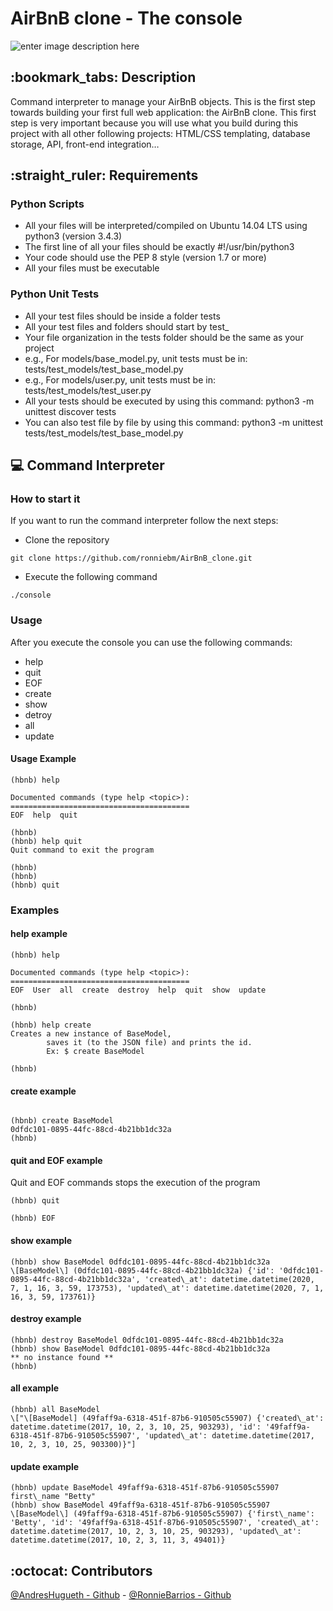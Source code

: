 # AirBnB clone - The console
![enter image description here](https://imgur.com/a/Ej5mveI)

## :bookmark\_tabs: Description
Command interpreter to manage your AirBnB objects.
This is the first step towards building your first full web application: the AirBnB clone. This first step is very important because you will use what you build during this project with all other following projects: HTML/CSS templating, database storage, API, front-end integration…

## :straight\_ruler: Requirements

### Python Scripts

* All your files will be interpreted/compiled on Ubuntu 14.04 LTS using python3 (version 3.4.3)
* The first line of all your files should be exactly #!/usr/bin/python3
* Your code should use the PEP 8 style (version 1.7 or more)
* All your files must be executable

### Python Unit Tests

* All your test files should be inside a folder tests
* All your test files and folders should start by test_
* Your file organization in the tests folder should be the same as your project
* e.g., For models/base_model.py, unit tests must be in: tests/test\_models/test\_base\_model.py
* e.g., For models/user.py, unit tests must be in: tests/test\_models/test\_user.py
* All your tests should be executed by using this command: python3 -m unittest discover tests
* You can also test file by file by using this command: python3 -m unittest tests/test\_models/test\_base\_model.py

## :computer: Command Interpreter

### How to start it

If you want to run the command interpreter follow the next steps:

* Clone the repository

```
git clone https://github.com/ronniebm/AirBnB_clone.git
```
* Execute the following command

```
./console

```

### Usage

After you execute the console you can use the following commands:

* help
* quit
* EOF
* create
* show
* detroy
* all
* update

#### Usage Example

```
(hbnb) help

Documented commands (type help <topic>):
========================================
EOF  help  quit

(hbnb) 
(hbnb) help quit
Quit command to exit the program

(hbnb) 
(hbnb) 
(hbnb) quit

```

### Examples

#### help example

```
(hbnb) help

Documented commands (type help <topic>):
========================================
EOF  User  all  create  destroy  help  quit  show  update

(hbnb)

```

```
(hbnb) help create
Creates a new instance of BaseModel,
        saves it (to the JSON file) and prints the id.
        Ex: $ create BaseModel

(hbnb)
```
#### create example

```

(hbnb) create BaseModel
0dfdc101-0895-44fc-88cd-4b21bb1dc32a
(hbnb)

```

#### quit and EOF example

Quit and EOF commands stops the execution of the program

```
(hbnb) quit

```

```
(hbnb) EOF

```

#### show example

```
(hbnb) show BaseModel 0dfdc101-0895-44fc-88cd-4b21bb1dc32a
\[BaseModel\] (0dfdc101-0895-44fc-88cd-4b21bb1dc32a) {'id': '0dfdc101-0895-44fc-88cd-4b21bb1dc32a', 'created\_at': datetime.datetime(2020, 7, 1, 16, 3, 59, 173753), 'updated\_at': datetime.datetime(2020, 7, 1, 16, 3, 59, 173761)}

```

#### destroy example

```
(hbnb) destroy BaseModel 0dfdc101-0895-44fc-88cd-4b21bb1dc32a
(hbnb) show BaseModel 0dfdc101-0895-44fc-88cd-4b21bb1dc32a
** no instance found **
(hbnb) 
```

#### all example

```
(hbnb) all BaseModel
\["\[BaseModel] (49faff9a-6318-451f-87b6-910505c55907) {'created\_at': datetime.datetime(2017, 10, 2, 3, 10, 25, 903293), 'id': '49faff9a-6318-451f-87b6-910505c55907', 'updated\_at': datetime.datetime(2017, 10, 2, 3, 10, 25, 903300)}"]

```

#### update example

```
(hbnb) update BaseModel 49faff9a-6318-451f-87b6-910505c55907 first\_name "Betty"
(hbnb) show BaseModel 49faff9a-6318-451f-87b6-910505c55907
\[BaseModel\] (49faff9a-6318-451f-87b6-910505c55907) {'first\_name': 'Betty', 'id': '49faff9a-6318-451f-87b6-910505c55907', 'created\_at': datetime.datetime(2017, 10, 2, 3, 10, 25, 903293), 'updated\_at': datetime.datetime(2017, 10, 2, 3, 11, 3, 49401)}
```

## :octocat: Contributors 
[@AndresHugueth - Github](https://github.com/andreshugueth) - [@RonnieBarrios - Github](https://github.com/ronniebm)

